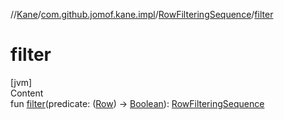 //[Kane](../../index.md)/[com.github.jomof.kane.impl](../index.md)/[RowFilteringSequence](index.md)/[filter](filter.md)



# filter  
[jvm]  
Content  
fun [filter](filter.md)(predicate: ([Row](../../com.github.jomof.kane/-row/index.md)) -> [Boolean](https://kotlinlang.org/api/latest/jvm/stdlib/kotlin/-boolean/index.html)): [RowFilteringSequence](index.md)  



